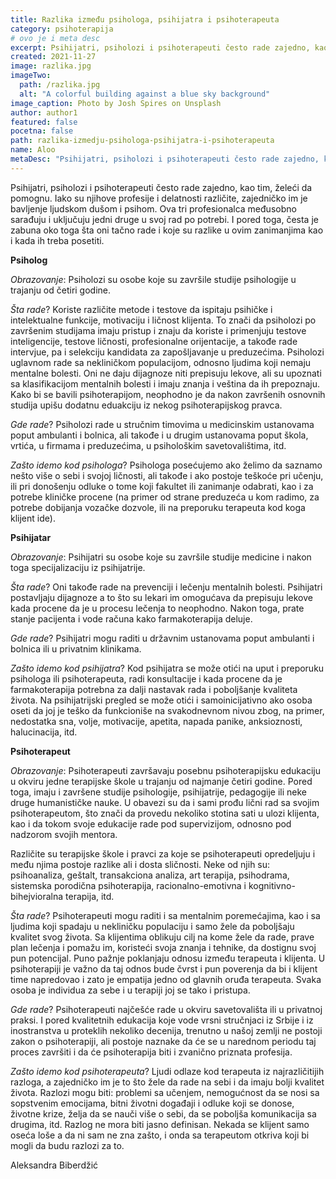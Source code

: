 ```yaml
---
title: Razlika između psihologa, psihijatra i psihoterapeuta
category: psihoterapija
# ovo je i meta desc
excerpt: Psihijatri, psiholozi i psihoterapeuti često rade zajedno, kao tim, želeći da pomognu.
created: 2021-11-27
image: razlika.jpg
imageTwo:
  path: /razlika.jpg
  alt: "A colorful building against a blue sky background"
image_caption: Photo by Josh Spires on Unsplash
author: author1
featured: false
pocetna: false
path: razlika-izmedju-psihologa-psihijatra-i-psihoterapeuta
name: Aloo
metaDesc: "Psihijatri, psiholozi i psihoterapeuti često rade zajedno, kao tim, želeći da pomognu."
---
```



Psihijatri, psiholozi i psihoterapeuti često rade zajedno, kao tim, želeći da pomognu. Iako su njihove profesije i delatnosti različite, zajedničko im je bavljenje ljudskom dušom i psihom. Ova tri profesionalca međusobno sarađuju i uključuju jedni druge u svoj rad po potrebi. I pored toga, česta je zabuna oko toga šta oni tačno rade i koje su razlike u ovim zanimanjima kao i kada ih treba posetiti.

**Psiholog**

*Obrazovanje*: Psiholozi su osobe koje su završile studije psihologije u trajanju od četiri godine.

*Šta rade*? Koriste različite metode i testove da ispitaju psihičke i intelektualne funkcije, motivaciju i ličnost klijenta. To znači da psiholozi po završenim studijama imaju pristup i znaju da koriste i primenjuju testove inteligencije, testove ličnosti, profesionalne orijentacije, a takođe rade intervjue, pa i selekciju kandidata za zapošljavanje u preduzećima. Psiholozi uglavnom rade sa nekliničkom populacijom, odnosno ljudima koji nemaju mentalne bolesti. Oni ne daju dijagnoze niti prepisuju lekove, ali su upoznati sa klasifikacijom mentalnih bolesti i imaju znanja i veština da ih prepoznaju. Kako bi se bavili psihoterapijom, neophodno je da nakon završenih osnovnih studija upišu dodatnu eduakciju iz nekog psihoterapijskog pravca.

*Gde rade*? Psiholozi rade u stručnim timovima u medicinskim ustanovama poput ambulanti i bolnica, ali takođe i u drugim ustanovama poput škola, vrtića, u firmama i preduzećima, u psihološkim savetovalištima, itd.

*Zašto idemo kod psihologa*? Psihologa posećujemo ako želimo da saznamo nešto više o sebi i svojoj ličnosti, ali takođe i ako postoje teškoće pri učenju, ili pri donošenju odluke o tome koji fakultet ili zanimanje odabrati, kao i za potrebe kliničke procene (na primer od strane preduzeća u kom radimo, za potrebe dobijanja vozačke dozvole, ili na preporuku terapeuta kod koga klijent ide).

**Psihijatar**

*Obrazovanje*: Psihijatri su osobe koje su završile studije medicine i nakon toga specijalizaciju iz psihijatrije.

*Šta rade*? Oni takođe rade na prevenciji i lečenju mentalnih bolesti. Psihijatri postavljaju dijagnoze a to što su lekari im omogućava da prepisuju lekove kada procene da je u procesu lečenja to neophodno. Nakon toga, prate stanje pacijenta i vode računa kako farmakoterapija deluje.

*Gde rade*? Psihijatri mogu raditi u državnim ustanovama poput ambulanti i bolnica ili u privatnim klinikama.

*Zašto idemo kod psihijatra*? Kod psihijatra se može otići na uput i preporuku psihologa ili psihoterapeuta, radi konsultacije i kada procene da je farmakoterapija potrebna za dalji nastavak rada i poboljšanje kvaliteta života. Na psihijatrijski pregled se može otići i samoinicijativno ako osoba oseti da joj je teško da funkcioniše na svakodnevnom nivou zbog, na primer, nedostatka sna, volje, motivacije, apetita, napada panike, anksioznosti, halucinacija, itd.

**Psihoterapeut**

*Obrazovanje*: Psihoterapeuti završavaju posebnu psihoterapijsku edukaciju u okviru jedne terapijske škole u trajanju od najmanje četiri godine. Pored toga, imaju i završene studije psihologije, psihijatrije, pedagogije ili neke druge humanističke nauke. U obavezi su da i sami prođu lični rad sa svojim psihoterapeutom, što znači da provedu nekoliko stotina sati u ulozi klijenta, kao i da tokom svoje edukacije rade pod supervizijom, odnosno pod nadzorom svojih mentora. 

Različite su terapijske škole i pravci za koje se psihoterapeuti opredeljuju i među njima postoje razlike ali i dosta sličnosti. Neke od njih su: psihoanaliza, geštalt, transakciona analiza, art terapija, psihodrama, sistemska porodična psihoterapija, racionalno-emotivna i kognitivno-bihejvioralna terapija, itd.

*Šta rade*? Psihoterapeuti mogu raditi i sa mentalnim poremećajima, kao i sa ljudima koji spadaju u nekliničku populaciju i samo žele da poboljšaju kvalitet svog života. Sa klijentima oblikuju cilj na kome žele da rade, prave plan lečenja i pomažu im, koristeći svoja znanja i tehnike, da dostignu svoj pun potencijal. Puno pažnje poklanjaju odnosu između terapeuta i klijenta. U psihoterapiji je važno da taj odnos bude čvrst i pun poverenja da bi i klijent time napredovao i zato je empatija jedno od glavnih oruđa terapeuta. Svaka osoba je individua za sebe i u terapiji joj se tako i pristupa.

*Gde rade*? Psihoterapeuti najčešće rade u okviru savetovališta ili u privatnoj praksi. I pored kvalitetnih edukacija koje vode vrsni stručnjaci iz Srbije i iz inostranstva u proteklih nekoliko decenija, trenutno u našoj zemlji ne postoji zakon o psihoterapiji, ali postoje naznake da će se u narednom periodu taj proces završiti i da će psihoterapija biti i zvanično priznata profesija.

*Zašto idemo kod psihoterapeuta*? Ljudi odlaze kod terapeuta iz najrazličitijih razloga, a zajedničko im je to što žele da rade na sebi i da imaju bolji kvalitet života. Razlozi mogu biti: problemi sa učenjem, nemogućnost da se nosi sa sopstvenim emocijama, bitni životni događaji i odluke koji se donose, životne krize, želja da se nauči više o sebi, da se poboljša komunikacija sa drugima, itd. Razlog ne mora biti jasno definisan. Nekada se klijent samo oseća loše a da ni sam ne zna zašto, i onda sa terapeutom otkriva koji bi mogli da budu razlozi za to.

Aleksandra Biberdžić
